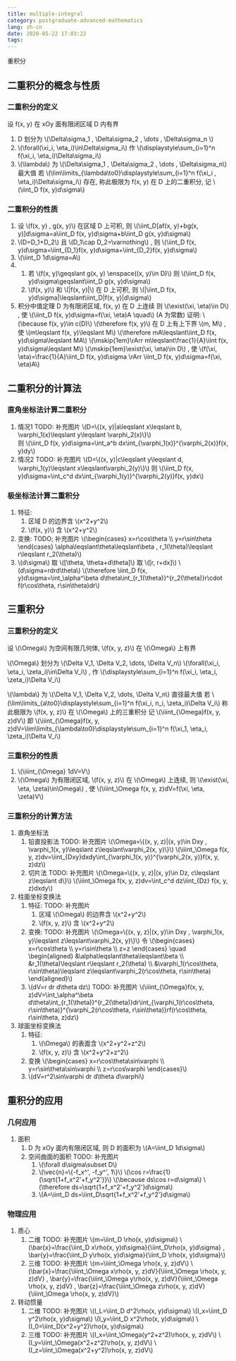 ```yaml
---
title: multiple-integral
category: postgraduate-advanced-mathematics
lang: zh-cn
date: 2020-05-22 17:03:22
tags:
---
```


重积分

<!-- more -->

## 二重积分的概念与性质

### 二重积分的定义

设 f(x, y) 在 xOy 面有限闭区域 D 内有界
1. D 划分为 \\(\Delta\sigma_1 , \Delta\sigma_2 , \dots , \Delta\sigma_n \\)
2. \\(\forall(\xi_i, \eta_i)\in\Delta\sigma_i\\)
   作 \\(\displaystyle\sum_{i=1}^n f(\xi_i, \eta_i)\Delta\sigma_i\\)
3. \\(\lambda\\) 为 \\(\Delta\sigma_1 , \Delta\sigma_2 , \dots , \Delta\sigma_n\\) 最大值
   若 \\(\lim\limits_{\lambda\to0}\displaystyle\sum_{i=1}^n f(\xi_i , \eta_i)\Delta\sigma_i\\) 存在, 称此极限为 f(x, y) 在 D 上的二重积分, 记 \\(\iint_D f(x, y)d\sigma\\)

### 二重积分的性质

1. 设 \\(f(x, y) , g(x, y)\\) 在区域 D 上可积, 则
   \\(\iint_D[af(x, y)+bg(x, y)]d\sigma=a\iint_D f(x, y)d\sigma+b\iint_D g(x, y)d\sigma\\)
2. \\(D=D_1+D_2\\) 且 \\(D_1\cap D_2=\varnothing\\) , 则
   \\(\iint_D f(x, y)d\sigma=\iint_{D_1}f(x, y)d\sigma+\iint_{D_2}f(x, y)d\sigma\\)
3. \\(\iint_D 1d\sigma=A\\)
4. 1. 若 \\(f(x, y)\geqslant g(x, y) \enspace((x, y)\in D)\\) 则 \\(\iint_D f(x, y)d\sigma\geqslant\iint_D g(x, y)d\sigma\\)
   2. \\(f(x, y)\\) 和 \\(|f(x, y)|\\) 在 D 上可积, 则 \\(|\iint_D f(x, y)d\sigma|\leqslant\iint_D|f(x, y)|d\sigma\\)
5. 积分中值定理
   D 为有限闭区域, f(x, y) 在 D 上连续
   则 \\(\exist(\xi, \eta)\in D\\) , 使 \\(\iint_D f(x, y)d\sigma=f(\xi, \eta)A \quad\\) (A 为常数)
   证明:
   \\(\because f(x, y)\in c(D)\\)
   \\(\therefore f(x, y)\\) 在 D 上有上下界 \\(m, M\\) , 使 \\(m\leqslant f(x, y)\leqslant M\\)
   \\(\therefore mA\leqslant\iint_D f(x, y)d\sigma\leqslant MA\\)
   \\(\mskip{1em}\rArr m\leqslant\frac{1}{A}\iint f(x, y)d\sigma\leqslant M\\)
   \\(\mskip{1em}\exist(\xi, \eta)\in D\\) , 使 \\(f(\xi, \eta)=\frac{1}{A}\iint_D f(x, y)d\sigma \rArr \iint_D f(x, y)d\sigma=f(\xi, \eta)A\\)

## 二重积分的计算法

### 直角坐标法计算二重积分

1. 情况1 TODO: 补充图片
   \\(D=\\{(x, y)|a\leqslant x\leqslant b, \varphi_1(x)\leqslant y\leqslant \varphi_2(x)\\}\\)\
   则 \\(\iint_D f(x, y)d\sigma=\int_a^b dx\int_{\varphi_1(x)}^{\varphi_2(x)}f(x, y)dy\\)
2. 情况2 TODO: 补充图片
   \\(D=\\{(x, y)|c\leqslant y\leqslant d, \varphi_1(y)\leqslant x\leqslant\varphi_2(y)\\}\\)
   则 \\(\iint_D f(x, y)d\sigma=\int_c^d dx\int_{\varphi_1(y)}^{\varphi_2(y)}f(x, y)dx\\)

### 极坐标法计算二重积分

1. 特征:
   1. 区域 D 的边界含 \\(x^2+y^2\\)
   2. \\(f(x, y)\\) 含 \\(x^2+y^2\\)
2. 变换: TODO; 补充图片
   \\(\begin{cases} x=r\cos\theta \\\ y=r\sin\theta \end{cases} \alpha\leqslant\theta\leqslant\beta , r_1(\theta)\leqslant r\leqslant r_2(\theta)\\)
3. \\(d\sigma\\)
   取 \\([\theta, \theta+d\theta]\\)
   取 \\([r, r+dx]\\)
   \\(d\sigma=rdrd\theta\\)
   \\(\therefore \iint_D f(x, y)d\sigma=\int_\alpha^\beta d\theta\int_{r_1(\theta)}^{r_2(\theta)}r\cdot f(r\cos\theta, r\sin\theta)dr\\)

## 三重积分

### 三重积分的定义

设 \\(\Omega\\) 为空间有限几何体, \\(f(x, y, z)\\) 在 \\(\Omega\\) 上有界

\\(\Omega\\) 划分为 \\(\Delta V_1, \Delta V_2, \dots, \Delta V_n\\)
\\(\forall(\xi_i, \eta_i, \zeta_i)\in\Delta V_i\\) , 作 \\(\displaystyle\sum_{i=1}^n f(\xi_i, \eta_i, \zeta_i)\Delta V_i\\)

\\(\lambda\\) 为 \\(\Delta V_1, \Delta V_2, \dots, \Delta V_n\\) 直径最大值
若 \\(\lim\limits_{a\to0}\displaystyle\sum_{i=1}^n f(\xi_i, n_i, \zeta_i)\Delta V_i\\)
称此极限为 \\(f(x, y, z)\\) 在 \\(\Omega\\) 上的三重积分
记 \\(\iiint_{\Omega}f(x, y, z)dV\\)
即 \\(\iiint_{\Omega}f(x, y, z)dV=\lim\limits_{\lambda\to0}\displaystyle\sum_{i=1}^n f(\xi_1, \eta_i, \zeta_i)\Delta V_i\\)

### 三重积分的性质

1. \\(\iiint_{\Omega} 1dV=V\\)
2. \\(\Omega\\) 为有限闭区域, \\(f(x, y, z)\\) 在 \\(\Omega\\) 上连续, 则 \\(\exist(\xi, \eta, \zeta)\in\Omega\\) , 使 \\(\iiint_\Omega f(x, y, z)dV=f(\xi, \eta, \zeta)V\\)

### 三重积分的计算方法

1. 直角坐标法
   1. 铅直投影法 TODO: 补充图片
      \\(\Omega=\\{(x, y, z)|(x, y)\in Dxy , \varphi_1(x, y)\leqslant z\leqslant\varphi_2(x, y)\\}\\)
      \\(\iiint_\Omega f(x, y, z)dv=\iint_{Dxy}dxdy\int_{\varphi_1(x, y)}^{\varphi_2(x, y)}f(x, y, z)dz\\)
   2. 切片法 TODO: 补充图片
      \\(\Omega=\\{(x, y, z)|(x, y)\in Dz, c\leqslant z\leqslant d\\}\\)
      \\(\iiint_\Omega f(x, y, z)dv=\int_c^d dz\iint_{Dz} f(x, y, z)dxdy\\)
2. 柱面坐标变换法
   1. 特征: TODO: 补充图片
      1. 区域 \\(\Omega\\) 的边界含 \\(x^2+y^2\\)
      2. \\(f(x, y, z)\\) 含 \\(x^2+y^2\\)
   2. 变换: TODO: 补充图片
      \\(\Omega=\\{(x, y, z)|(x, y)\in Dxy , \varphi_1(x, y)\leqslant z\leqslant\varphi_2(x, y)\\}\\)
      令 \\(\begin{cases} x=r\cos\theta \\\ y=r\sin\theta \\\ z=z \end{cases} \quad \begin{aligned} &\alpha\leqslant\theta\leqslant\beta \\\ &r_1(\theta)\leqslant r\leqslant r_2(\theta) \\\ &\varphi_1(r\cos\theta, r\sin\theta)\leqslant z\leqslant\varphi_2(r\cos\theta, r\sin\theta) \end{aligned}\\)
   3. \\(dV=r dr d\theta dz\\) TODO: 补充图片
      \\(\iiint_{\Omega}f(x, y, z)dV=\int_\alpha^\beta d\theta\int_{r_1(\theta)}^{r_2(\theta)}dr\int_{\varphi_1(r\cos\theta, r\sin\theta)}^{\varphi_2(r\cos\theta, r\sin\theta)}rf(r\cos\theta, r\sin\theta, z)dz\\)
3. 球面坐标变换法
   1. 特征:
      1. \\(\Omega\\) 的表面含 \\(x^2+y^2+z^2\\)
      2. \\(f(x, y, z)\\) 含 \\(x^2+y^2+z^2\\)
   2. 变换
      \\(\begin{cases} x=r\cos\theta\sin\varphi \\\ y=r\sin\theta\sin\varphi \\\ z=r\cos\varphi \end{cases}\\)
   3. \\(dV=r^2\sin\varphi dr d\theta d\varphi\\)

## 重积分的应用

### 几何应用

1. 面积
   1. D 为 xOy 面内有限闭区域, 则 D 的面积为 \\(A=\iint_D 1d\sigma\\)
   2. 空间曲面的面积 TODO: 补充图片
      1. \\(\forall d\sigma\subset D\\)
      2. \\(\vec{n}=\\{-f_x^', -f_y^', 1\\}\\)
         \\(\cos r=\frac{1}{\sqrt{1+f_x^2'+f_y^2'}}\\)
         \\(\because ds\cos r=d\sigma\\)
         \\(\therefore ds=\sqrt{1+f_x^2'+f_y^2'}d\sigma\\)
      3. \\(A=\iint_D ds=\iint_D\sqrt{1+f_x^2'+f_y^2'}d\sigma\\)

### 物理应用

1. 质心
   1. 二维 TODO: 补充图片
      \\(m=\iint_D \rho(x, y)d\sigma\\)
      \\(\bar{x}=\frac{\iint_D x\rho(x, y)d\sigma}{\iint_D\rho(x, y)d\sigma} , \bar{y}=\frac{\iint_D y\rho(x, y)d\sigma}{\iint_D \rho(x, y)d\sigma}\\)
   2. 三维 TODO: 补充图片
      \\(m=\iiint_\Omega \rho(x, y, z)dV\\)
      \\(\bar{x}=\frac{\iiint_\Omega x\rho(x, y, z)dV}{\iiint_\Omega \rho(x, y, z)dV} , \bar{y}=\frac{\iiint_\Omega y\rho(x, y, z)dV}{\iiint_\Omega \rho(x, y, z)dV} , \bar{z}=\frac{\iiint_\Omega z\rho(x, y, z)dV}{\iiint_\Omega \rho(x, y, z)dV}\\)
2. 转动惯量
   1. 二维 TODO: 补充图片
      \\(I_L=\iint_D d^2\rho(x, y)d\sigma\\)
      \\(I_x=\iint_D y^2\rho(x, y)d\sigma\\)
      \\(I_y=\iint_D x^2\rho(x, y)d\sigma\\)
      \\(I_0=\iint_D(x^2+y^2)\rho(x, y)d\sigma\\)
   2. 三维 TODO: 补充图片
      \\(I_x=\iint_\Omega(y^2+z^2)\rho(x, y, z)dV\\)
      \\(I_y=\iint_\Omega(x^2+z^2)\rho(x, y, z)dV\\)
      \\(I_z=\iint_\Omega(x^2+y^2)\rho(x, y, z)dV\\)